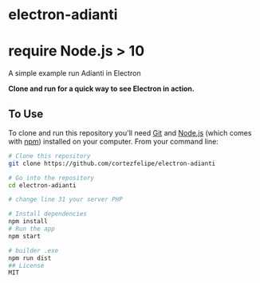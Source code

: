 # electron-adianti

# require Node.js > 10 

A simple example run Adianti in Electron 

**Clone and run for a quick way to see Electron in action.**

## To Use

To clone and run this repository you'll need [Git](https://git-scm.com) and [Node.js](https://nodejs.org/en/download/) (which comes with [npm](http://npmjs.com)) installed on your computer. From your command line:

```bash
# Clone this repository
git clone https://github.com/cortezfelipe/electron-adianti

# Go into the repository
cd electron-adianti

# change line 31 your server PHP

# Install dependencies
npm install
# Run the app
npm start

# builder .exe
npm run dist 
## License
MIT
